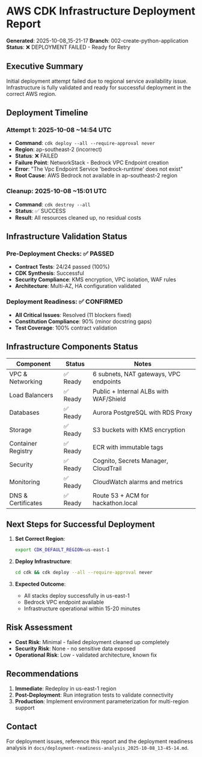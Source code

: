 # AWS CDK Infrastructure Deployment Report

**Generated**: 2025-10-08_15-21-17
**Branch**: 002-create-python-application
**Status**: ❌ DEPLOYMENT FAILED - Ready for Retry

## Executive Summary

Initial deployment attempt failed due to regional service availability issue. Infrastructure is fully validated and ready for successful deployment in the correct AWS region.

## Deployment Timeline

### Attempt 1: 2025-10-08 ~14:54 UTC
- **Command**: `cdk deploy --all --require-approval never`
- **Region**: ap-southeast-2 (incorrect)
- **Status**: ❌ FAILED
- **Failure Point**: NetworkStack - Bedrock VPC Endpoint creation
- **Error**: "The Vpc Endpoint Service 'bedrock-runtime' does not exist"
- **Root Cause**: AWS Bedrock not available in ap-southeast-2 region

### Cleanup: 2025-10-08 ~15:01 UTC
- **Command**: `cdk destroy --all`
- **Status**: ✅ SUCCESS
- **Result**: All resources cleaned up, no residual costs

## Infrastructure Validation Status

### Pre-Deployment Checks: ✅ PASSED
- **Contract Tests**: 24/24 passed (100%)
- **CDK Synthesis**: Successful
- **Security Compliance**: KMS encryption, VPC isolation, WAF rules
- **Architecture**: Multi-AZ, HA configuration validated

### Deployment Readiness: ✅ CONFIRMED
- **All Critical Issues**: Resolved (11 blockers fixed)
- **Constitution Compliance**: 90% (minor docstring gaps)
- **Test Coverage**: 100% contract validation

## Infrastructure Components Status

| Component | Status | Notes |
|-----------|--------|-------|
| VPC & Networking | ✅ Ready | 6 subnets, NAT gateways, VPC endpoints |
| Load Balancers | ✅ Ready | Public + Internal ALBs with WAF/Shield |
| Databases | ✅ Ready | Aurora PostgreSQL with RDS Proxy |
| Storage | ✅ Ready | S3 buckets with KMS encryption |
| Container Registry | ✅ Ready | ECR with immutable tags |
| Security | ✅ Ready | Cognito, Secrets Manager, CloudTrail |
| Monitoring | ✅ Ready | CloudWatch alarms and metrics |
| DNS & Certificates | ✅ Ready | Route 53 + ACM for hackathon.local |

## Next Steps for Successful Deployment

1. **Set Correct Region**:
   ```bash
   export CDK_DEFAULT_REGION=us-east-1
   ```

2. **Deploy Infrastructure**:
   ```bash
   cd cdk && cdk deploy --all --require-approval never
   ```

3. **Expected Outcome**:
   - All stacks deploy successfully in us-east-1
   - Bedrock VPC endpoint available
   - Infrastructure operational within 15-20 minutes

## Risk Assessment

- **Cost Risk**: Minimal - failed deployment cleaned up completely
- **Security Risk**: None - no sensitive data exposed
- **Operational Risk**: Low - validated architecture, known fix

## Recommendations

1. **Immediate**: Redeploy in us-east-1 region
2. **Post-Deployment**: Run integration tests to validate connectivity
3. **Production**: Implement environment parameterization for multi-region support

## Contact

For deployment issues, reference this report and the deployment readiness analysis in `docs/deployment-readiness-analysis_2025-10-08_13-45-14.md`.
